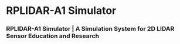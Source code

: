# RPLIDAR-A1 Simulator
### RPLIDAR-A1 Simulator | A Simulation System for 2D LIDAR Sensor Education and Research
